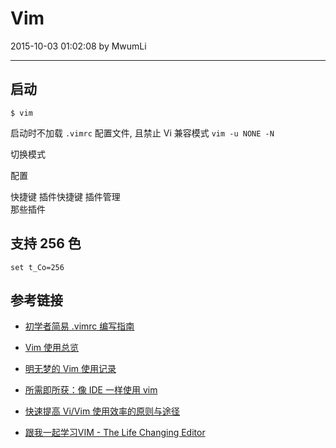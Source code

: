 # Vim

2015-10-03 01:02:08 by MwumLi

---

## 启动  

	$ vim

启动时不加载 `.vimrc` 配置文件, 且禁止 Vi 兼容模式  `vim -u NONE -N`  


切换模式  

配置 

快捷键
插件快捷键
插件管理  
那些插件

## 支持 256 色  

`set t_Co=256`

## 参考链接  

* [初学者简易 .vimrc 编写指南](http://edyfox.codecarver.org/html/_vimrc_for_beginners.html)  

* [Vim 使用总览](http://edyfox.codecarver.org/html/vim.html)  

* [明无梦的 Vim 使用记录](http://www.dreamxu.com/books/vim/index.html)  

* [所需即所获：像 IDE 一样使用 vim](https://github.com/yangyangwithgnu/use_vim_as_ide#0)

* [快速提高 Vi/Vim 使用效率的原则与途径](https://www.ibm.com/developerworks/cn/linux/l-cn-tip-vim/)

* [跟我一起学习VIM - The Life Changing Editor](http://ju.outofmemory.cn/entry/79671)
